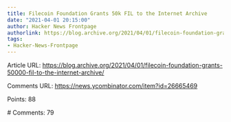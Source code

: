 ```yaml
---
title: Filecoin Foundation Grants 50k FIL to the Internet Archive
date: "2021-04-01 20:15:00"
author: Hacker News Frontpage
authorlink: https://blog.archive.org/2021/04/01/filecoin-foundation-grants-50000-fil-to-the-internet-archive/
tags:
- Hacker-News-Frontpage
---
```


<p>Article URL: <a href="https://blog.archive.org/2021/04/01/filecoin-foundation-grants-50000-fil-to-the-internet-archive/">https://blog.archive.org/2021/04/01/filecoin-foundation-grants-50000-fil-to-the-internet-archive/</a></p>
<p>Comments URL: <a href="https://news.ycombinator.com/item?id=26665469">https://news.ycombinator.com/item?id=26665469</a></p>
<p>Points: 88</p>
<p># Comments: 79</p>
